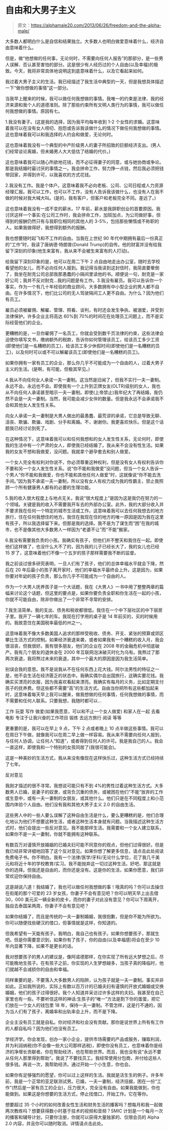 # 自由和大男子主义

> 原文：<https://alphamale20.com/2013/06/26/freedom-and-the-alpha-male/>

大多数人都明白什么是自信和结果独立。大多数人也明白做爱意味着什么，经济自由意味着什么。

但是，做“他想做的任何事，无论何时，不需要向任何人报告”的那部分，是一些男人误解、否认甚至害怕的部分。这是很少有人经历过的个人自由(以及幸福)的极致。今天，我将非常具体地说明这到底意味着什么，以及它看起来如何。

我过着大男子主义的生活。我已经描述了我生活中典型的一天，但是我想具体描述一下“做你想做的事情”这一部分。

当我早上醒来的时候，我可以做任何我想做的事情。我唯一的约束是法律、我的经济来源和我个人的道德准则。除了那些约束所有文明人类行为的事情，我可以做任何我想做的事情。原因有七。

1.我没有妻子。(这是我的选择，因为我平均每年收到 1-2 个女性的求婚。这意味着我可以在没有女人唠叨、抱怨或告诉我该做什么的情况下做任何我想做的事情。这也意味着我可以和我选择的人约会和做爱，无论何时。

这也意味着我没有一个典型的中产阶级男人的妻子所招致的巨额经济支出。(男人们经常谈论离婚，但未婚男人大大低估了结婚的代价。)

这也意味着我可以随心所欲地花钱，而不必征得妻子的同意，或与她协商或争论。那是我结婚时最讨厌的事情之一。我会拼命工作，努力挣一点钱，然后我必须把钱带回家，并得到许可，以我喜欢的方式花钱。

2.我没有工作。我是个体户。这意味着我不必向老板、公司、公司日程或人力资源经理汇报。我可以工作，也可以不工作，没有人告诉我该做什么，也没有人在我不做的时候对我大喊大叫。(是的，我有客户，但客户和老板完全不同。差远了。)

这也意味着我没有一成不变的薪水。17 年前，薪水是我辞职创业的首要原因。我讨厌这样一个事实:在公司工作时，我会拼命工作，加班加点，为公司做好事，但得到的报酬仍然只有与我职位相同的其他人的 3-5%，包括那些懒惰或不称职的人。如果我做得好，我想得到额外的报酬。

我也想要随时起飞和不工作的自由。当我在上世纪 90 年代中期拥有最后一份真正的“工作”时，我读了唐纳德·特朗普(Donald Trump)的自传。他的财富并没有给我留下深刻的印象(他生来富有，我从来不会被生来富有的人打动)。

给我留下深刻印象的是，他可以在周二下午 2 点自由地走出办公室，随时去学校看望他的女儿，而不必向任何人报到。我记得当我读到这封信时，我简直要晕倒了，我坐在耐克公司总部我那愚蠢的小隔间里读他的书。顺便说一句，耐克是一家好公司；我并不反对耐克...我的问题是有工作。3.我没有雇员。我可以告诉你一个事实，作为一个有几十年经验的商业顾问，大多数拥有中小型企业的男人都不自由。在许多情况下，他们比公司的无人驾驶隔间工人更不自由。为什么？因为他们有员工。

雇员必须被雇佣、解雇、管理、照看、谈判，有时还会发生争执、被溺爱，并受到法律保护。许多企业主将高达 60%到 70%的时间花在处理员工问题上，而不是实际经营他们的企业。

更糟糕的是，一旦你雇佣了一名员工，你就会受到数千页法律的约束，这些法律会迫使你填写文书，缴纳额外的税款，告诉你如何管理该员工，给该员工多少工资(即使他们是一名糟糕的员工)，给该员工多少休假时间(即使他们是一名糟糕的员工)，以及何时可以或不可以解雇该员工(即使他们是一名糟糕的员工)。

如果你拥有一家有员工的企业，那么你几乎不可能成为一个自由的人，过着大男子主义的生活。(是啊，有可能，但极其罕见。)

4.我从不向任何女人承诺一夫一妻制。这当然是旧闻了，但我不实行一夫一妻制。永远不会。永远也不会。即使我有一个上升到正牌女友(OLTR)级别的女人，我也从不向任何人承诺甚至暗示一夫一妻制。即使(上帝禁止)我年纪大了再结婚，我仍然不会是一夫一妻制。当然，我可能会减少女伴的数量。但是我永远不会承诺我不会和其他女人发生性关系。

向女人承诺一夫一妻制是大男人做出的最愚蠢、最荒谬的承诺，它总是导致无聊、沮丧、欺骗、欺骗、戏剧、分手和离婚。不，谢谢你。我更喜欢快乐。但是这个话题我已经讨论到死了。

在这种情况下，这意味着我可以和任何我想和的女人发生性关系，无论何时，即使我的生活中有一个严肃的女人，即使我已经结婚了。我从来不会没有性生活。如果我的女友不想和我做爱，没问题。我就拿个避孕套去和别人做爱。

一个女人完全有权利对你说不，你必须尊重这种权利，但是没有女人有权利告诉你不要和另一个女人发生性关系。说“你不能和我做爱”没问题，但当一个女人告诉一个男人“你不能和我做爱，你也不能和其他任何人做爱”时，这就像说“你不能去洗手间。”因为我不承诺一夫一妻制，所以没有女人有权力成为我的性霸主，禁止我照顾一个所有健康男人都有的必要的生理功能。

5.我的收入很大程度上与地点无关。我说“很大程度上”是因为这是我仍在努力的一个领域。关键是我的收入不需要我开车去的外部办公室。此外，我的大部分收入并不要求我在任何一个特定的城市生活或工作。这意味着我可以去任何我想去的地方旅行，住在任何我想住的地方。我住在我现在住的地方的唯一原因是因为我在这里有孩子，所以我选择留下来。但那是我的选择。我不是为了谋生而“困”在我的城市，也不是像其他大多数男人一样因为“老婆不让”而“不能”搬家。

6.我没有需要我负责的小孩。我确实有孩子，但他们并不整天和我住在一起。即使他们这样做了，也没什么大不了的，因为我的儿子已经长大了，我的女儿也已经 15 岁了，这意味着他们不像一个五岁的孩子那样需要我不断的监督。

我之前谈过很多研究表明，一旦人们有了孩子，他们的总体幸福水平就会下降，然后在 20 年后最小的孩子离开家时，他们的幸福水平最终会上升。这是因为，如果你要对年幼的孩子负责，那么你几乎不可能成为一个自由的人。

作为一个大男人抚养孩子是一个大话题，我在《大男人》一书中用了整整两章的篇幅来讨论这个话题，但这里的要点是，如果你要负责全职和你生活在一起的小孩，你就不可能自由，除非你做出了一个非常不寻常的安排。

7.我生活简单。我的支出、债务和税收都很低。我住在一个中下层社区的中下层房子里。我开了一辆七年的车。我现在打字用的桌子是 14 年前买的，买的时候用的。我故意住在美国税率最低的州之一。

这意味着我不像大多数美国人追求的那样受税收、债务、开支、紧张的预算或郊区攀比生活方式的控制。如果经济衰退来袭，或者如果我有一个糟糕的收入月，我会很沮丧，但我很好。我有很多朋友，他们的企业在 2008 年的金融危机中彻底破产。我有几个朋友的退休金在 2000 年互联网泡沫破灭时化为乌有。我熬过了那两次衰退，我将熬过未来的衰退，其中一个最大的原因是因为我生活简单。

别误会我的意思。我不是说我从不在任何东西上花大钱。阿尔法男性的特征之一是，他不会生活在经济匮乏的状态中。我确实偶尔会出国旅行，这确实要花钱。我确实买漂亮的衣服，因为我喜欢看起来漂亮。我确实有每月的义务，比如定期支付孩子的抚养费。但这些都不需要“高”的生活方式。自由当你把所有这些都加起来时，这意味着每天早上我可以醒来，做我想做的任何事情，任何我想做的事情，而不需要和任何人联系。只要我想，我随时都可以...

工作
玩耍
写作
做爱(如果我愿意，可以和不止一个女人做爱)
和家人在一起
去看电影
专注于让我兴奋的工作项目
锻炼
去远方旅行
阅读
等等

更重要的是，我可以在早上 9 点，下午 2 点或者晚上 10 点半做这些事情。我可以在周日下午做，就像我可以在周二早上做一样容易。我从来不需要向任何人报到，与任何人协调，让任何人“知道”，或者得到任何人的许可。我是我自己的人。我会一直这样，即使我和一个特别的女孩同居了(我很可能会)。

这是一种美妙的生活方式，我从来没有像现在这样快乐过，这种生活方式已经持续了七年。

反对意见

我刚才描述的很不寻常。我想说可能只有不到 4%的男性过着这种生活方式。大多数男人已婚，是妻子的奴隶，或背负沉重的债务，或被困在他们“不能”放弃的工作或生意中，或有一夫一妻制的女朋友，或其他什么。他们只是在不同程度上和小范围内体验个人自由。他们没有我和其他大男子主义 2.0 的自由生活。

这些男人中的一些人要么误解了这种自由生活是什么，要么更糟糕的是，他们合理化地认为他们不想要这种生活，或者这种生活本身就有问题。当我描述这种生活方式时，他们会提出一些反对意见。我不能那样生活。我需要和一个女人建立联系，如果你不是一夫一妻制，你就不能拥有这种联系。

有数百万对谨慎开放婚姻的已婚夫妇可能不同意你的观点，但他们过得很好。但是我已经非常详细地回答了这个反对意见。如果你想了解更多信息，请点击此处阅读免费电子书。你不明白。我有一个法律/医学/牙科/无论什么学位，花了我几千美元和将近十年的学校教育/实习。我不能抛弃这一切过这种生活。好吧，那这就是你的选择。但我还是自由的，而你还是没有。这是你的生活，如果你愿意，我们非常欢迎你保持自由。

这是胡说八道！我结婚了，我也可以做任何我想做的事！哦真的吗？你可以去操住在街尾的那个可爱的 23 岁女孩，你妻子不会有意见吧？你可以明天早上出去借 30，000 美元买一辆全新的皮卡，而你的妻子对此没有意见？你可以下周离开，独自去泰国呆两周，你妻子不会有意见吧？

如果你结婚了，而且是传统的一夫一妻制婚姻，我很抱歉，但是你不能为所欲为。你可以随便找些硬汉的借口，但事情就是这样，你知道的。

但我希望有一天能有孩子。我明白，我自己也有孩子。如果你想要孩子，那就生吧。但是你需要意识到，如果你有了孩子，你的自由(以及幸福感)将会在至少 10 年内显著下降，如果不是更长的话。

我对想要孩子的男人的建议是，像阿诺德那样，在你实现了所有远大梦想之后，尽可能晚地生孩子。在有孩子之前，你实现的人生梦想越多，当孩子真的降临时，他们就越不会减损你的自由和幸福。

同样重要的是，不要落入大多数男人的陷阱，认为孩子就是一夫一妻制。事实并非如此。正如我所说的，实际上有数以百万计的已婚夫妇有谨慎的开放式婚姻或交换婚姻，他们的孩子过得很好。我个人知道并采访过许多这样的夫妇。我甚至在自己家里也有一些。不要听信这样的神话:生孩子的“唯一”方法是割下你的蛋蛋，把它们放在一个女人的钱包里 18 年，保持一夫一妻制。不管怎样，这是行不通的，因为当人们有了孩子，离婚率和出轨率会上升，而不是下降。

企业主没有员工就是自私。你对经济和社会没有贡献。那你是说世界上所有有工作的人都自私吗？因为他们也没有员工。

学经济学。你会发现，创办一家小企业，提供市场需要的产品或服务，赚取利润，并为利润纳税(你不会像一些大公司那样逃税)，即使你没有员工，也意味着你是经济的净增长贡献者。你在帮助经济，也在帮助世界。而且，我也没有说“永远不要从任何人那里得到帮助”。我说了不要找员工。我经常使用分包商，并付给这些人很多钱。再说一次，我帮助经济。通过开始一个小生意，你也会。

如果你有足够强烈的愿望，你可以过上这样的生活。我就是活生生的例子。许多年前，我是一个正常的亚足联测试男。已婚，一夫一妻制，经济拮据，困在一份“工作”(然后是一家有员工的企业)，压力很大，完全没有自由。如果我能做到，你也能做到。如果这是你想要的生活方式，停止找借口，开始工作。它在等你。

想要超过 35 个小时的如何改善女性生活和财务生活的播客吗？想每月和我一起做两次教练吗？想要获得数小时基于技术的视频和音频？SMIC 计划是一个每月一次的播客和辅导计划，只要你注册，你就可以获得大量独家的、仅限会员的 Alpha 2.0 内容，并且你可以随时取消。详情请点击此处。